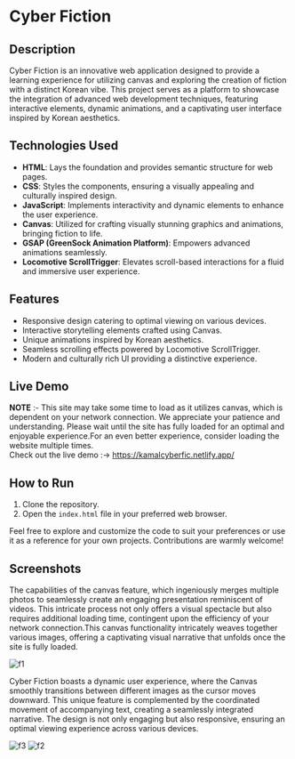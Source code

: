 # Cyber Fiction


## Description

Cyber Fiction is an innovative web application designed to provide a learning experience for utilizing canvas and exploring the creation of fiction with a distinct Korean vibe. This project serves as a platform to showcase the integration of advanced web development techniques, featuring interactive elements, dynamic animations, and a captivating user interface inspired by Korean aesthetics.


## Technologies Used

- **HTML**: Lays the foundation and provides semantic structure for web pages.
- **CSS**: Styles the components, ensuring a visually appealing and culturally inspired design.
- **JavaScript**: Implements interactivity and dynamic elements to enhance the user experience.
- **Canvas**: Utilized for crafting visually stunning graphics and animations, bringing fiction to life.
- **GSAP (GreenSock Animation Platform)**: Empowers advanced animations seamlessly.
- **Locomotive ScrollTrigger**: Elevates scroll-based interactions for a fluid and immersive user experience.


## Features

- Responsive design catering to optimal viewing on various devices.
- Interactive storytelling elements crafted using Canvas.
- Unique animations inspired by Korean aesthetics.
- Seamless scrolling effects powered by Locomotive ScrollTrigger.
- Modern and culturally rich UI providing a distinctive experience.


## Live Demo

**NOTE** :- This site may take some time to load as it utilizes canvas, which is dependent on your network connection. We appreciate your patience and understanding. Please wait until the site has fully loaded               for an optimal and enjoyable experience.For an even better experience, consider loading the website multiple times.<br>
            Check out the live demo :-> https://kamalcyberfic.netlify.app/


## How to Run

1. Clone the repository.
2. Open the `index.html` file in your preferred web browser.

Feel free to explore and customize the code to suit your preferences or use it as a reference for your own projects. Contributions are warmly welcome!

## Screenshots

The capabilities of the canvas feature, which ingeniously merges multiple photos to seamlessly create an engaging presentation reminiscent of videos. This intricate process not only offers a visual spectacle but also requires additional loading time, contingent upon the efficiency of your network connection.This canvas functionality intricately weaves together various images, offering a captivating visual narrative that unfolds once the site is fully loaded.

![f1](https://github.com/Kamu08/CYBER_FICTION/assets/87929852/9dccde3f-b1e2-42b0-9799-983a1c581edd)

Cyber Fiction boasts a dynamic user experience, where the Canvas smoothly transitions between different images as the cursor moves downward. This unique feature is complemented by the coordinated movement of accompanying text, creating a seamlessly integrated narrative. The design is not only engaging but also responsive, ensuring an optimal viewing experience across various devices.

![f3](https://github.com/Kamu08/CYBER_FICTION/assets/87929852/ebbb3337-92c9-4bce-8ba3-60eb47c11770)
![f2](https://github.com/Kamu08/CYBER_FICTION/assets/87929852/75d0b614-d2e7-45a9-ac1a-86eae896ef8d)
